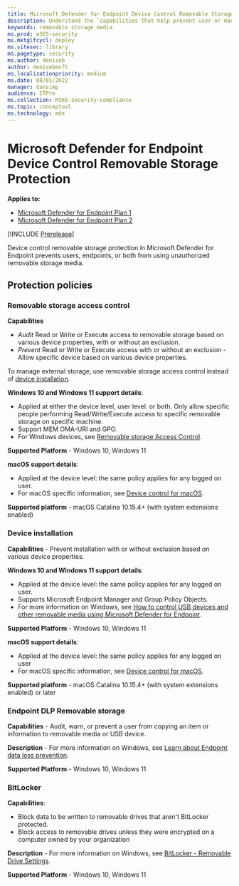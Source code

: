 ```yaml
---
title: Microsoft Defender for Endpoint Device Control Removable Storage Protection
description: Understand the `capabilities that help prevent user or machine or both from using unauthorized removable storage media
keywords: removable storage media
ms.prod: m365-security
ms.mktglfcycl: deploy
ms.sitesec: library
ms.pagetype: security
ms.author: deniseb
author: denisebmsft
ms.localizationpriority: medium
ms.date: 08/01/2022
manager: dansimp
audience: ITPro
ms.collection: M365-security-compliance
ms.topic: conceptual
ms.technology: mde
---
```


# Microsoft Defender for Endpoint Device Control Removable Storage Protection


**Applies to:**
- [Microsoft Defender for Endpoint Plan 1](https://go.microsoft.com/fwlink/p/?linkid=2154037)
- [Microsoft Defender for Endpoint Plan 2](https://go.microsoft.com/fwlink/p/?linkid=2154037)

[!INCLUDE [Prerelease](../includes/prerelease.md)]

Device control removable storage protection in Microsoft Defender for Endpoint prevents users, endpoints, or both from using unauthorized removable storage media.

## Protection policies

### Removable storage access control

**Capabilities**

- *Audit* Read or Write or Execute access to removable storage based on various device properties, with or without an exclusion.
- *Prevent* Read or Write or Execute access with or without an exclusion - Allow specific device based on various device properties.

To manage external storage, use removable storage access control instead of [device installation](#device-installation).

**Windows 10 and Windows 11 support details**:

- Applied at either the device level, user level. or both. Only allow specific people performing Read/Write/Execute access to specific removable storage on specific machine.
- Support MEM OMA-URI and GPO.
- For Windows devices, see [Removable storage Access Control](device-control-removable-storage-access-control.md).

**Supported Platform** - Windows 10, Windows 11

**macOS support details**:

- Applied at the device level: the same policy applies for any logged on user.
- For macOS specific information, see [Device control for macOS](mac-device-control-overview.md).

**Supported platform** - macOS Catalina 10.15.4+ (with system extensions enabled)


### Device installation

**Capabilities** - Prevent installation with or without exclusion based on various device properties.

**Windows 10 and Windows 11 support details**:

- Applied at the device level: the same policy applies for any logged on user.
- Supports Microsoft Endpoint Manager and Group Policy Objects.
- For more information on Windows, see [How to control USB devices and other removable media using Microsoft Defender for Endpoint](control-usb-devices-using-intune.md).

**Supported Platform** - Windows 10, Windows 11

**macOS support details**:

- Applied at the device level: the same policy applies for any logged on user
- For macOS specific information, see [Device control for macOS](mac-device-control-overview.md).

**Supported platform** - macOS Catalina 10.15.4+ (with system extensions enabled) or later

### Endpoint DLP Removable storage

**Capabilities** - Audit, warn, or prevent a user from copying an item or information to removable media or USB device.

**Description** - For more information on Windows, see [Learn about Endpoint data loss prevention](../../compliance/endpoint-dlp-learn-about.md).

**Supported Platform** - Windows 10, Windows 11

### BitLocker

**Capabilities**:

- Block data to be written to removable drives that aren't BitLocker protected.
- Block access to removable drives unless they were encrypted on a computer owned by your organization

**Description** - For more information on Windows, see [BitLocker - Removable Drive Settings](/mem/intune/protect/endpoint-security-disk-encryption-profile-settings).

**Supported Platform** - Windows 10, Windows 11
